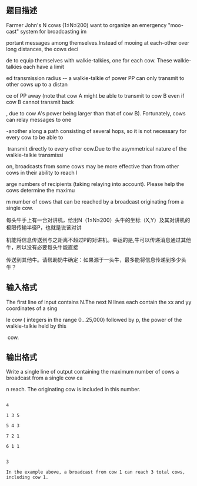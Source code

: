## 题目描述

<div>
 Farmer John's N cows (1≤N≤200) want to organize an emergency "moo-cast" system for broadcasting im
</div>
<div>
 portant messages among themselves.Instead of mooing at each-other over long distances, the cows deci
</div>
<div>
 de to equip themselves with walkie-talkies, one for each cow. These walkie-talkies each have a limit
</div>
<div>
 ed transmission radius -- a walkie-talkie of power PP can only transmit to other cows up to a distan
</div>
<div>
 ce of PP away (note that cow A might be able to transmit to cow B even if cow B cannot transmit back
</div>
<div>
 , due to cow A's power being larger than that of cow B). Fortunately, cows can relay messages to one
</div>
<div>
 -another along a path consisting of several hops, so it is not necessary for every cow to be able to
</div>
<div>
  transmit directly to every other cow.Due to the asymmetrical nature of the walkie-talkie transmissi
</div>
<div>
 on, broadcasts from some cows may be more effective than from other cows in their ability to reach l
</div>
<div>
 arge numbers of recipients (taking relaying into account). Please help the cows determine the maximu
</div>
<div>
 m number of cows that can be reached by a broadcast originating from a single cow.
</div>
<div>
 <div>
  每头牛手上有一台对讲机，给出N（1≤N≤200）头牛的坐标（X,Y）及其对讲机的极限传输半径P，也就是说该对讲
 </div>
 <div>
  机能将信息传送到与之距离不超过P的对讲机。幸运的是,牛可以传递消息通过其他牛，所以没有必要每头牛能直接
 </div>
 <div>
  传送到其他牛。请帮助奶牛确定：如果源于一头牛，最多能将信息传递到多少头牛？
 </div>
</div>
<div></div>
<p></p>

## 输入格式

<div>
 The first line of input contains N.The next N lines each contain the xx and yy coordinates of a sing
</div>
<div>
 le cow ( integers in the range 0…25,000) followed by p, the power of the walkie-talkie held by this
</div>
<div>
  cow.
</div>
<div></div>
<p></p>

## 输出格式

<div>
 Write a single line of output containing the maximum number of cows a broadcast from a single cow ca
</div>
<div>
 <div>
  n reach. The originating cow is included in this number.
 </div>
 <div></div>
</div>
<p></p>

```input1
4
1 3 5
5 4 3
7 2 1
6 1 1
```
```output1
3
In the example above, a broadcast from cow 1 can reach 3 total cows, including cow 1.
```
